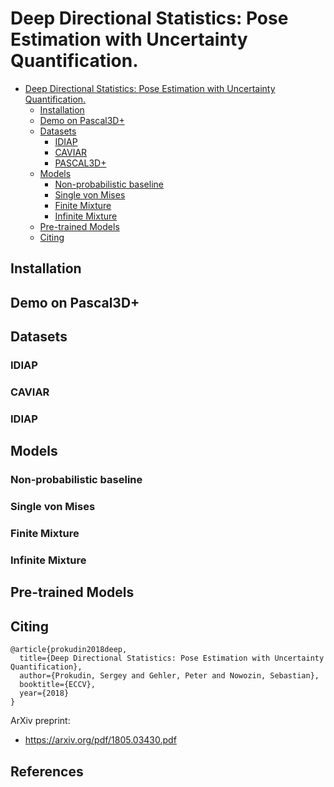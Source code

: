 # Deep Directional Statistics: Pose Estimation with Uncertainty Quantification.


 * [Deep Directional Statistics: Pose Estimation with Uncertainty Quantification.](#deep-direct-stat)
    * [Installation](#installation)
    * [Demo on Pascal3D+](#demo)
    * [Datasets](#datasets)
        * [IDIAP](#idiap)
        * [CAVIAR](#caviar)
        * [PASCAL3D+](#pascal3d)
    * [Models](#models)
        * [Non-probabilistic baseline](#non-prob)
        * [Single von Mises](#single_vm)
        * [Finite Mixture](#finite_mix)
        * [Infinite Mixture](#infinite_mix)
    * [Pre-trained Models](#pretrained)
    * [Citing](#citing)
    

## Installation  

## Demo on Pascal3D+

## Datasets

### IDIAP
### CAVIAR
### IDIAP

## Models

### Non-probabilistic baseline
### Single von Mises
### Finite Mixture
### Infinite Mixture

## Pre-trained Models

## Citing

```
@article{prokudin2018deep,
  title={Deep Directional Statistics: Pose Estimation with Uncertainty Quantification},
  author={Prokudin, Sergey and Gehler, Peter and Nowozin, Sebastian},
  booktitle={ECCV},
  year={2018}
}
```

ArXiv preprint:

- https://arxiv.org/pdf/1805.03430.pdf

## References 




